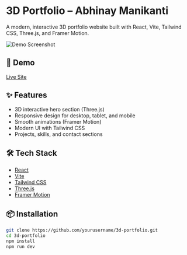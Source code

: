 # 3D Portfolio – Abhinay Manikanti

A modern, interactive 3D portfolio website built with React, Vite, Tailwind CSS, Three.js, and Framer Motion.

![Demo Screenshot](![image](https://github.com/user-attachments/assets/e8d47f93-4fbe-443b-9ce6-3b7c7a6920db)
) <!-- Replace with an actual screenshot or GIF if available -->

## 🚀 Demo

[Live Site](#) <!-- Add your deployed site link here -->

## ✨ Features

- 3D interactive hero section (Three.js)
- Responsive design for desktop, tablet, and mobile
- Smooth animations (Framer Motion)
- Modern UI with Tailwind CSS
- Projects, skills, and contact sections

## 🛠️ Tech Stack

- [React](https://react.dev/)
- [Vite](https://vitejs.dev/)
- [Tailwind CSS](https://tailwindcss.com/)
- [Three.js](https://threejs.org/)
- [Framer Motion](https://www.framer.com/motion/)

## 📦 Installation

```bash
git clone https://github.com/yourusername/3d-portfolio.git
cd 3d-portfolio
npm install
npm run dev
